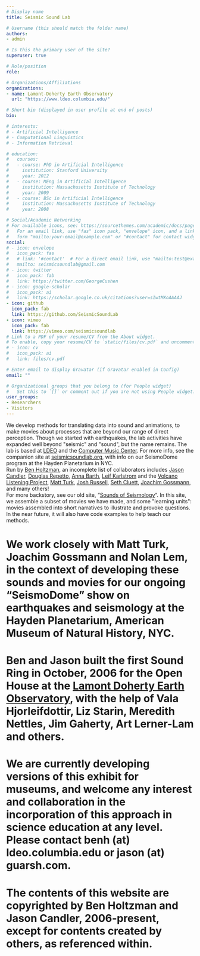 ```yaml
---
# Display name
title: Seismic Sound Lab

# Username (this should match the folder name)
authors:
- admin

# Is this the primary user of the site?
superuser: true

# Role/position
role: 

# Organizations/Affiliations
organizations:
- name: Lamont-Doherty Earth Observatory
  url: "https://www.ldeo.columbia.edu/"

# Short bio (displayed in user profile at end of posts)
bio: 

# interests:
# - Artificial Intelligence
# - Computational Linguistics
# - Information Retrieval

# education:
#   courses:
#   - course: PhD in Artificial Intelligence
#     institution: Stanford University
#     year: 2012
#   - course: MEng in Artificial Intelligence
#     institution: Massachusetts Institute of Technology
#     year: 2009
#   - course: BSc in Artificial Intelligence
#     institution: Massachusetts Institute of Technology
#     year: 2008

# Social/Academic Networking
# For available icons, see: https://sourcethemes.com/academic/docs/page-builder/#icons
#   For an email link, use "fas" icon pack, "envelope" icon, and a link in the
#   form "mailto:your-email@example.com" or "#contact" for contact widget.
social:
# - icon: envelope
#   icon_pack: fas
#   # link: '#contact'  # For a direct email link, use "mailto:test@example.org".
#   mailto: seismicsoundlab@gmail.com
# - icon: twitter
#   icon_pack: fab
#   link: https://twitter.com/GeorgeCushen
# - icon: google-scholar
#   icon_pack: ai
#   link: https://scholar.google.co.uk/citations?user=sIwtMXoAAAAJ
- icon: github
  icon_pack: fab
  link: https://github.com/SeismicSoundLab
- icon: vimeo
  icon_pack: fab
  link: https://vimeo.com/seismicsoundlab
# Link to a PDF of your resume/CV from the About widget.
# To enable, copy your resume/CV to `static/files/cv.pdf` and uncomment the lines below.
# - icon: cv
#   icon_pack: ai
#   link: files/cv.pdf

# Enter email to display Gravatar (if Gravatar enabled in Config)
email: ""

# Organizational groups that you belong to (for People widget)
#   Set this to `[]` or comment out if you are not using People widget.
user_groups:
- Researchers
- Visitors
---
```


We develop methods for translating data into sound and animations, to make movies about processes that are beyond our range of direct perception. Though we started with earthquakes, the lab activities have expanded well beyond "seismic" and "sound", but the name remains.
The lab is based at [LDEO](http://www.ldeo.columbia.edu/) and the [Computer Music Center](https://cmc.music.columbia.edu/). 
For more info, see the companion site at [seismicsoundlab.org](http://www.seismicsoundlab.org/), with info on our SeismoDome program at the Hayden Planetarium in NYC.  
Run by [Ben Holtzman](https://www.ldeo.columbia.edu/~benh/), an incomplete list of collaborators includes [Jason Candler](https://www.guarsh.com/), [Douglas Repetto](http://douglasrepetto.com), [Anna Barth](https://barthac.github.io/), [Leif Karlstrom](https://pages.uoregon.edu/leif/) and the [Volcano Listening Project](http://www.volcanolisteningproject.org/), [Matt Turk](https://sites.google.com/site/matthewturk/), [Josh Russell](https://jbrussell.github.io/), [Seth Cluett](https://sethcluett.com/), [Joachim Gossmann](http://musicweb2.ucsd.edu/~jo/#intro), and many others!   
For more backstory, see our old site, “[Sounds of Seismology](http://www.ldeo.columbia.edu/res/pi/sounds-of-seismology/)“. 
In this site, we assemble a subset of movies we have made, and some "learning units": movies assembled into short narratives to illustrate and provoke questions. In the near future, it will also have code examples to help teach our methods. 

# We work closely with Matt Turk, Joachim Gossmann and Nolan Lem, in the context of developing these sounds and movies for our ongoing “SeismoDome” show on earthquakes and seismology at the Hayden Planetarium, American Museum of Natural History, NYC.

# Ben and Jason built the first Sound Ring in October, 2006 for the Open House at the [Lamont Doherty Earth Observatory](http://www.ldeo.columbia.edu/), with the help of Vala Hjorleifdottir, Liz Starin, Meredith Nettles, Jim Gaherty, Art Lerner-Lam and others. 

# We are currently developing versions of this exhibit for museums, and welcome any interest and collaboration in the incorporation of this approach in science education at any level. Please contact benh (at) ldeo.columbia.edu or jason (at) guarsh.com.

# The contents of this website are copyrighted by Ben Holtzman and Jason Candler, 2006-present, except for contents created by others, as referenced within.
